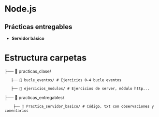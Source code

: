 # Node.js

## Prácticas entregables

- **Servidor básico**

# Estructura carpetas

   ├── 📁 practicas_clase/ 
   
       ├── 📁 bucle_eventos/ # Ejercicios 0-4 bucle eventos
       
       ├── 📁 ejercicios_modulos/ # Ejercicios de server, módulo http...
       
   ├── 📁 practicas_entregables/ 

        ├── 📁 Practica_servidor_basico/ # Código, txt con observaciones y comentarios 

